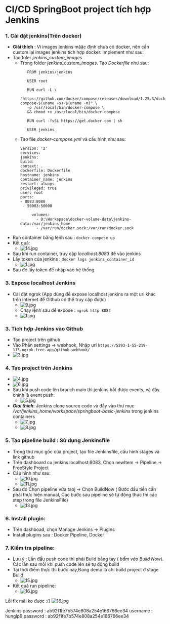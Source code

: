 # CI/CD SpringBoot project tích hợp Jenkins

### 1. Cài đặt jenkins(Trên docker)
- **Giải thích** : Vì images jenkins măặc định chưa có docker, nên cần custom lại images jenkins tích hợp docker. Implement như sau:
- Tạo foler _jenkins_custom_images_
  + Trong folder _jenkins_custom_images_. Tạo  _Dockerfile_ như sau:
     ```
        FROM jenkins/jenkins
      
        USER root
      
        RUN curl -L \
        "https://github.com/docker/compose/releases/download/1.25.3/docker-compose-$(uname -s)-$(uname -m)" \
        -o /usr/local/bin/docker-compose \
        && chmod +x /usr/local/bin/docker-compose
      
        RUN curl -fsSL https://get.docker.com | sh
      
        USER jenkins
  + Tạo file _docker-compose.yml_ và cấu hình như sau:
     ```
    version: '2'
    services:
    jenkins:
    build:
    context: .
    dockerfile: Dockerfile
    hostname: jenkins
    container_name: jenkins
    restart: always
    privileged: true
    user: root
    ports:
    - 8083:8080
      - 50003:50000
    
          volumes:
            - D:\Workspace\docker-volume-data\jenkins-data:/var/jenkins_home
            - /var/run/docker.sock:/var/run/docker.sock

- Run container bằng lệnh sau : `docker-compose up`
- Kết quả:
   + ![14.jpg](guide_img/14.jpg)
- Sau khi run container, truy cập _localhost:8083_ để vào jenkins
- Lấy token của jenkins : `docker logs jenkins_container_id`
    + ![1.jpg](guide_img/1.jpg)
- Sau đó lấy token để nhập vào  hệ thống

### 3. Expose localhost Jenkins
- Cài đặt ngrok (App dùng để expose localhost jenkins ra một url khác trên internet để Github có thể truy cập được)
    + ![9.jpg](guide_img/9.jpg)
    + Chạy lệnh sau để expose : `ngrok http 8083`
    + ![1.jpg](guide_img/1.jpg)
### 3. Tích hợp Jenkins vào Github
- Tạo project trên github
- Vào Phần settings -> webhook, Nhập url `https://5293-1-55-219-115.ngrok-free.app/github-webhook/`
- ![3.jpg](guide_img/3.jpg)
### 4. Tạo project trên Jenkins
- ![4.jpg](guide_img/4.jpg)
- ![6.jpg](guide_img/6.jpg)
- Sau khi push code lên branch main thì jenkins bắt được events, và đây chính là event push:
    + ![5.jpg](guide_img/5.jpg)
- **_Giải thích_**: Jenkins clone source code và đẩy vào thư mục _/var/jenkins_home/workspace/springboot-basic-jenkins_ trong jenkins containers
    + ![7.jpg](guide_img/7.jpg)
    +  ![8.jpg](guide_img/8.jpg)
### 5. Tạo pipeline build : Sử dụng Jenkinsfile
- Trong thư mục gốc của project, tạo file Jenkinsfile, cấu hình stages và link github
- Trên dashboard cu jenkins localhost:8083, Chọn newItem -> Pipeline -> FreeStyle Project
- Cấu hình như sau:
  +  ![10.jpg](guide_img/10.jpg)
  + ![11.jpg](guide_img/11.jpg)
- Sau đó Chọn pipeline vừa taoj -> Chọn BuildNow ( Bước đầu tiền cần phải thực hiện manual, Các bước sau pipeline sẽ tự động thực thi các step trong file JenkinsFile)
  + ![13.jpg](guide_img/13.jpg)
### 6. Install plugin:
- Trên dashboad, chọn Manage Jenkins -> Plugins  
- Install plugins sau : Docker Pipeline, Docker
### 7. Kiểm tra pipeline:
- Lưu ý : Lần đầu push code thì phải Build bằng tay ( _bấm vào Build Now_). Các lần sau mỗi khi push code lên sẽ tự động build
- Tại thời điểm thực thi bước này,Đang demo là chỉ build project ở stage Build
   + ![15.jpg](guide_img/15.jpg)
- Kết quả run pipeline:
  + ![16.jpg](guide_img/16.jpg)


Lỗi fix mãi ko được :()
![16.jpg](guide_img/17.jpg)

Jenkins password : ab92f1fe7b574e808a254e166766ee34
username : hunglp9
password : ab92f1fe7b574e808a254e166766ee34
